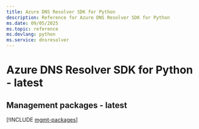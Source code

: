 ```yaml
---
title: Azure DNS Resolver SDK for Python
description: Reference for Azure DNS Resolver SDK for Python
ms.date: 09/05/2025
ms.topic: reference
ms.devlang: python
ms.service: dnsresolver
---
```

# Azure DNS Resolver SDK for Python - latest

## Management packages - latest
[!INCLUDE [mgmt-packages](dns-resolver-mgmt-index.md)]